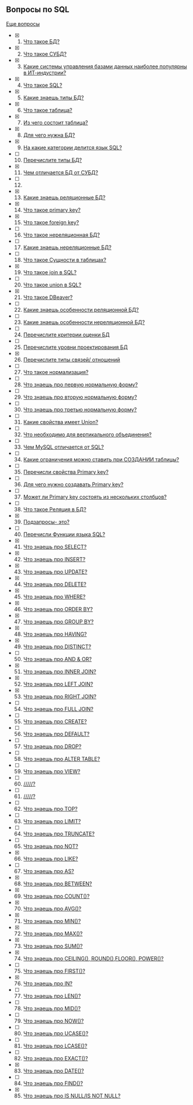  ## **Вопросы по SQL**

[Еще вопросы](https://www.edureka.co/blog/interview-questions/sql-interview-questions)

- [x] 1. [Что такое БД?](/AnswersToSelfTrainingQuestions/AnswerSQL/1.md)
- [x] 2. [Что такое СУБД?](/AnswersToSelfTrainingQuestions/AnswerSQL/2.md)
- [x] 3. [Какие системы управления базами данных наиболее популярны в ИТ-индустрии?](/AnswersToSelfTrainingQuestions/AnswerSQL/3.md)
- [x] 4. [Что такое SQL?](/AnswersToSelfTrainingQuestions/AnswerSQL/4.md)
- [x] 5. [Какие знаешь типы БД?](/AnswersToSelfTrainingQuestions/AnswerSQL/5.md)
- [x] 6. [Что такое таблица?](/AnswersToSelfTrainingQuestions/AnswerSQL/6.md)
- [x] 7. [Из чего состоит таблица?](/AnswersToSelfTrainingQuestions/AnswerSQL/7.md)
- [x] 8. [Для чего нужна БД?](/AnswersToSelfTrainingQuestions/AnswerSQL/8.md)
- [x] 9. [На какие категории делится язык SQL?](/AnswersToSelfTrainingQuestions/AnswerSQL/9.md)
- [ ] 10. [Перечислите типы БД?](/AnswersToSelfTrainingQuestions/AnswerSQL/10.md)
- [x] 11. [Чем отличается БД от СУБД?](/AnswersToSelfTrainingQuestions/AnswerSQL/11.md)
- [ ] 12. 
- [x] 13. [Какие знаешь реляционные БД?](/AnswersToSelfTrainingQuestions/AnswerSQL/13.md)
- [x] 14. [Что такое primary key?](/AnswersToSelfTrainingQuestions/AnswerSQL/14.md)
- [x] 15. [Что такое foreign key?](/AnswersToSelfTrainingQuestions/AnswerSQL/15.md)
- [ ] 16. [Что такое нереляционная БД?](/AnswersToSelfTrainingQuestions/AnswerSQL/16.md)
- [ ] 17. [Какие знаешь нереляционные БД?](/AnswersToSelfTrainingQuestions/AnswerSQL/17.md)
- [ ] 18. [Что такое Сущности в таблицах?](/AnswersToSelfTrainingQuestions/AnswerSQL/18.md)
- [x] 19. [Что такое join в SQL?](/AnswersToSelfTrainingQuestions/AnswerSQL/19.md)
- [ ] 20. [Что такое union в SQL?](/AnswersToSelfTrainingQuestions/AnswerSQL/20.md)
- [x] 21. [Что такое DBeaver?](/AnswersToSelfTrainingQuestions/AnswerSQL/21.md)
- [ ] 22. [Какие знаешь особенности реляционной БД?](/AnswersToSelfTrainingQuestions/AnswerSQL/22.md)
- [ ] 23. [Какие знаешь особенности нереляционной БД?](/AnswersToSelfTrainingQuestions/AnswerSQL/23.md)
- [ ] 24. [Перечислите критерии оценки БД](/AnswersToSelfTrainingQuestions/AnswerSQL/24.md)
- [ ] 25. [Перечислите уровни проектирования БД](/AnswersToSelfTrainingQuestions/AnswerSQL/25.md)
- [x] 26. [Перечислите типы связей/ отношений](/AnswersToSelfTrainingQuestions/AnswerSQL/26.md)
- [ ] 27. [Что такое нормализация?](/AnswersToSelfTrainingQuestions/AnswerSQL/27.md)
- [ ] 28. [Что знаешь про первую нормальную форму?](/AnswersToSelfTrainingQuestions/AnswerSQL/28.md)
- [ ] 29. [Что знаешь про вторую нормальную форму?](/AnswersToSelfTrainingQuestions/AnswerSQL/29.md)
- [ ] 30. [Что знаешь про третью нормальную форму?](/AnswersToSelfTrainingQuestions/AnswerSQL/30.md)
- [ ] 31. [Какие свойства имеет Union?](/AnswersToSelfTrainingQuestions/AnswerSQL/31.md)
- [ ] 32. [Что необходимо для вертикального объединения?](/AnswersToSelfTrainingQuestions/AnswerSQL/32.md)
- [ ] 33. [Чем MySQL отличается от SQL?](/AnswersToSelfTrainingQuestions/AnswerSQL/33.md)
- [ ] 34. [Какие ограничения можно ставить при СОЗДАНИИ таблицы?](/AnswersToSelfTrainingQuestions/AnswerSQL/34.md)
- [ ] 35. [Перечисли свойства Primary key?](/AnswersToSelfTrainingQuestions/AnswerSQL/35.md)
- [ ] 36. [Для чего нужно создавать Primary key?](/AnswersToSelfTrainingQuestions/AnswerSQL/36.md)
- [ ] 37. [Может ли Primary key состоять из нескольких столбцов?](/AnswersToSelfTrainingQuestions/AnswerSQL/37.md)
- [ ] 38. [Что такое Реляция в БД?](/AnswersToSelfTrainingQuestions/AnswerSQL/38.md)
- [x] 39. [Подзапросы- это?](/AnswersToSelfTrainingQuestions/AnswerSQL/39.md)
- [ ] 40. [Перечисли Функции языка SQL?](/AnswersToSelfTrainingQuestions/AnswerSQL/40.md)
- [x] 41. [Что знаешь про SELECT?](/AnswersToSelfTrainingQuestions/AnswerSQL/41.md)
- [x] 42. [Что знаешь про INSERT?](/AnswersToSelfTrainingQuestions/AnswerSQL/42.md)
- [x] 43. [Что знаешь про UPDATE?](/AnswersToSelfTrainingQuestions/AnswerSQL/43.md)
- [x] 44. [Что знаешь про DELETE?](/AnswersToSelfTrainingQuestions/AnswerSQL/44.md)
- [x] 45. [Что знаешь про WHERE?](/AnswersToSelfTrainingQuestions/AnswerSQL/45.md)
- [x] 46. [Что знаешь про ORDER BY?](/AnswersToSelfTrainingQuestions/AnswerSQL/46.md)
- [x] 47. [Что знаешь про GROUP BY?](/AnswersToSelfTrainingQuestions/AnswerSQL/47.md)
- [x] 48. [Что знаешь про HAVING?](/AnswersToSelfTrainingQuestions/AnswerSQL/48.md)
- [x] 49. [Что знаешь про DISTINCT?](/AnswersToSelfTrainingQuestions/AnswerSQL/49.md)
- [ ] 50. [Что знаешь про AND & OR?](/AnswersToSelfTrainingQuestions/AnswerSQL/50.md)
- [x] 51. [Что знаешь про INNER JOIN?](/AnswersToSelfTrainingQuestions/AnswerSQL/51.md)
- [x] 52. [Что знаешь про LEFT JOIN?](/AnswersToSelfTrainingQuestions/AnswerSQL/52.md)
- [x] 53. [Что знаешь про RIGHT JOIN?](/AnswersToSelfTrainingQuestions/AnswerSQL/53.md)
- [ ] 54. [Что знаешь про FULL JOIN?](/AnswersToSelfTrainingQuestions/AnswerSQL/54.md)
- [ ] 55. [Что знаешь про CREATE?](/AnswersToSelfTrainingQuestions/AnswerSQL/55.md)
- [ ] 56. [Что знаешь про DEFAULT?](/AnswersToSelfTrainingQuestions/AnswerSQL/56.md)
- [ ] 57. [Что знаешь про DROP?](/AnswersToSelfTrainingQuestions/AnswerSQL/57.md)
- [ ] 58. [Что знаешь про ALTER TABLE?](/AnswersToSelfTrainingQuestions/AnswerSQL/58.md)
- [ ] 59. [Что знаешь про VIEW?](/AnswersToSelfTrainingQuestions/AnswerSQL/59.md)
- [ ] 60. [/////?](/AnswersToSelfTrainingQuestions/AnswerSQL/60.md)
- [ ] 61. [/////?](/AnswersToSelfTrainingQuestions/AnswerSQL/61.md)
- [ ] 62. [Что знаешь про TOP?](/AnswersToSelfTrainingQuestions/AnswerSQL/62.md)
- [ ] 63. [Что знаешь про LIMIT?](/AnswersToSelfTrainingQuestions/AnswerSQL/63.md)
- [ ] 64. [Что знаешь про TRUNCATE?](/AnswersToSelfTrainingQuestions/AnswerSQL/64.md)
- [ ] 65. [Что знаешь про NOT?](/AnswersToSelfTrainingQuestions/AnswerSQL/65.md)
- [X] 66. [Что знаешь про LIKE?](/AnswersToSelfTrainingQuestions/AnswerSQL/66.md)
- [ ] 67. [Что знаешь про AS?](/AnswersToSelfTrainingQuestions/AnswerSQL/67.md)
- [x] 68. [Что знаешь про BETWEEN?](/AnswersToSelfTrainingQuestions/AnswerSQL/68.md)
- [x] 69. [Что знаешь про COUNT()?](/AnswersToSelfTrainingQuestions/AnswerSQL/69.md)
- [x] 70. [Что знаешь про AVG()?](/AnswersToSelfTrainingQuestions/AnswerSQL/70.md)
- [x] 71. [Что знаешь про MIN()?](/AnswersToSelfTrainingQuestions/AnswerSQL/71.md)
- [x] 72. [Что знаешь про MAX()?](/AnswersToSelfTrainingQuestions/AnswerSQL/72.md)
- [x] 73. [Что знаешь про SUM()?](/AnswersToSelfTrainingQuestions/AnswerSQL/73.md)
- [x] 74. [Что знаешь про CEILING(), ROUND(),FLOOR(), POWER()?](/AnswersToSelfTrainingQuestions/AnswerSQL/74.md)
- [ ] 75. [Что знаешь про FIRST()?](/AnswersToSelfTrainingQuestions/AnswerSQL/75.md)
- [x] 76. [Что знаешь про IN?](/AnswersToSelfTrainingQuestions/AnswerSQL/76.md)
- [ ] 77. [Что знаешь про LEN()?](/AnswersToSelfTrainingQuestions/AnswerSQL/77.md)
- [ ] 78. [Что знаешь про MID()?](/AnswersToSelfTrainingQuestions/AnswerSQL/78.md)
- [ ] 79. [Что знаешь про NOW()?](/AnswersToSelfTrainingQuestions/AnswerSQL/79.md)
- [ ] 80. [Что знаешь про UCASE()?](/AnswersToSelfTrainingQuestions/AnswerSQL/80.md)
- [ ] 81. [Что знаешь про LCASE()?](/AnswersToSelfTrainingQuestions/AnswerSQL/81.md)
- [ ] 82. [Что знаешь про EXACT()?](/AnswersToSelfTrainingQuestions/AnswerSQL/82.md)
- [x] 83. [Что знаешь про DATE()?](/AnswersToSelfTrainingQuestions/AnswerSQL/83.md)
- [ ] 84. [Что знаешь про FIND()?](/AnswersToSelfTrainingQuestions/AnswerSQL/84.md)
- [x] 85. [Что знаешь про IS NULL/IS NOT NULL?](/AnswersToSelfTrainingQuestions/AnswerSQL/85.md)